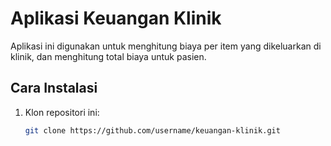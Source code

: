 # Aplikasi Keuangan Klinik

Aplikasi ini digunakan untuk menghitung biaya per item yang dikeluarkan di klinik, dan menghitung total biaya untuk pasien.

## Cara Instalasi

1. Klon repositori ini:
   ```bash
   git clone https://github.com/username/keuangan-klinik.git
